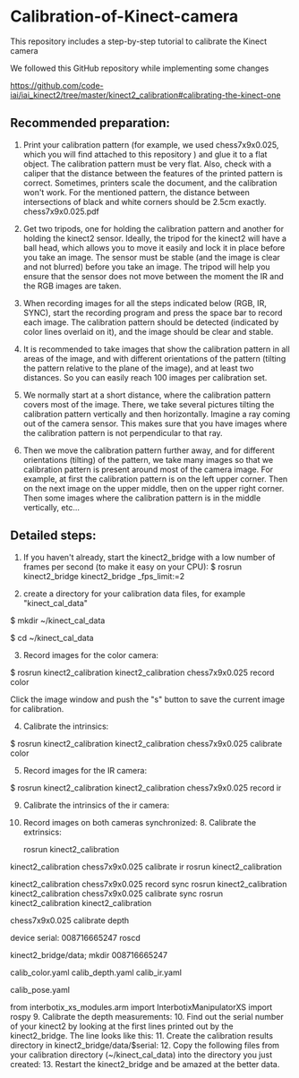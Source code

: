 # Calibration-of-Kinect-camera
This repository includes a step-by-step tutorial to calibrate the Kinect camera

We followed this GitHub repository while implementing some changes

https://github.com/code-iai/iai_kinect2/tree/master/kinect2_calibration#calibrating-the-kinect-one


## Recommended preparation:

1. Print your calibration pattern (for example, we used chess7x9x0.025, which you will find attached to this repository ) and glue it to a flat object. The calibration pattern must be very flat. Also, check with a caliper that the distance between the features of the printed pattern is correct. Sometimes, printers scale the document, and the calibration won't work. For the mentioned pattern, the distance between intersections of black and white corners should be 2.5cm exactly. chess7x9x0.025.pdf

2. Get two tripods, one for holding the calibration pattern and another for holding the
kinect2 sensor. Ideally, the tripod for the kinect2 will have a ball head, which allows you to move it easily and lock it in place before you take an image. The sensor must be stable (and the image is clear and not blurred) before you take an image. The tripod will help you ensure that the sensor does not move between the moment the IR and the RGB images are taken.

4. When recording images for all the steps indicated below (RGB, IR, SYNC), start the recording program and press the space bar to record each image. The calibration pattern should be detected (indicated by color lines overlaid on it), and the image should be clear and stable.
   
5. It is recommended to take images that show the calibration pattern in all areas of the image, and with different orientations of the pattern (tilting the pattern relative to the plane of the image), and at least two distances. So you can easily reach 100 images per calibration set.

6. We normally start at a short distance, where the calibration pattern covers most of the image. There, we take several pictures tilting the calibration pattern vertically and then horizontally. Imagine a ray coming out of the camera sensor. This makes sure that you have images where the calibration pattern is not perpendicular to that ray.

7. Then we move the calibration pattern further away, and for different orientations (tilting) of the pattern, we take many images so that we calibration pattern is present around most of the camera image. For example, at first the calibration pattern is on the left upper corner. Then on the next image on the upper middle, then on the upper right corner. Then some images where the calibration pattern is in the middle vertically, etc...

   
## Detailed steps:

1. If you haven't already, start the kinect2_bridge with a low number of frames per second (to make it easy on your CPU):
   $ rosrun kinect2_bridge kinect2_bridge _fps_limit:=2
   
2. create a directory for your calibration data files, for example "kinect_cal_data"
    
$ mkdir ~/kinect_cal_data

$ cd ~/kinect_cal_data

3.  Record images for the color camera:

$ rosrun kinect2_calibration kinect2_calibration chess7x9x0.025 record color

 Click the image window and push the "s" button to save the current image for calibration.
 
4. Calibrate the intrinsics:

$ rosrun kinect2_calibration kinect2_calibration chess7x9x0.025 calibrate color
   
5. Record images for the IR camera:

$ rosrun kinect2_calibration kinect2_calibration chess7x9x0.025 record ir
   
9. Calibrate the intrinsics of the ir camera:
10. Record images on both cameras synchronized: 8. Calibrate the extrinsics:
   
   
    rosrun kinect2_calibration
 
kinect2_calibration chess7x9x0.025 calibrate ir
    rosrun kinect2_calibration
 
kinect2_calibration chess7x9x0.025 record sync
    rosrun kinect2_calibration kinect2_calibration
    chess7x9x0.025 calibrate sync
    rosrun kinect2_calibration kinect2_calibration
 
chess7x9x0.025 calibrate depth
 
device serial: 008716665247
   roscd
 
kinect2_bridge/data; mkdir 008716665247
 
calib_color.yaml  calib_depth.yaml  calib_ir.yaml
 
calib_pose.yaml
 
from interbotix_xs_modules.arm import InterbotixManipulatorXS
import rospy
9. Calibrate the depth measurements:
10. Find out the serial number of your kinect2 by looking at the first lines printed out by the kinect2_bridge. The line looks like this:
11. Create the calibration results directory in kinect2_bridge/data/$serial:
12. Copy the following files from your calibration directory (~/kinect_cal_data) into the directory you just created:
13. Restart the kinect2_bridge and be amazed at the better data.
